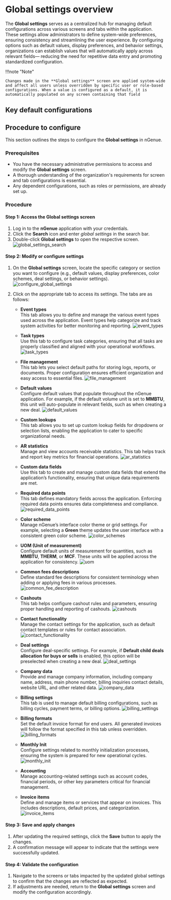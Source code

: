# Global settings overview

The **Global settings** serves as a centralized hub for managing default configurations across various screens and tabs within the application. These settings allow administrators to define system-wide preferences, ensuring consistency and streamlining the user experience. By configuring options such as default values, display preferences, and behavior settings, organizations can establish values that will automatically apply across relevant fields— reducing the need for repetitive data entry and promoting standardized configuration.

!!!note "Note"

    Changes made in the **Global settings** screen are applied system-wide and affect all users unless overridden by specific user or role-based configurations. When a value is configured as a default, it is automatically populated on any screen containing that field

## Key default configurations 

## Procedure to configure

This section outlines the steps to configure the **Global settings** in nGenue.

### Prerequisites

* You have the necessary administrative permissions to access and modify the **Global settings** screen.
* A thorough understanding of the organization's requirements for screen and tab configurations is essential.
* Any dependent configurations, such as roles or permissions, are already set up.

### Procedure

#### Step 1: Access the Global settings screen

1. Log in to the **nGenue** application with your credentials.  
2. Click the **Search** icon and enter *global settings* in the search bar.  
3.	Double-click **Global settings** to open the respective screen.
    ![global_settings_search](./images/global_settings_1.png)

#### Step 2: Modify or configure settings

1. On the **Global settings** screen, locate the specific category or section you want to configure (e.g., default values, display preferences, color schemes, deal settings, or behavior settings).
![configure_global_settings](./images/global_settings_2.png)

2. Click on the appropriate tab to access its settings. The tabs are as follows:

    * **Event types**<br>
    This tab allows you to define and manage the various event types used across the application. Event types help categorize and track system activities for better monitoring and reporting.
    ![event_types](./images/global_settings_event_types.png)

    * **Task types**<br>
    Use this tab to configure task categories, ensuring that all tasks are properly classified and aligned with your operational workflows.
    ![task_types](./images/global_settings_task_types.png)

    * **File management**<br> 
    This tab lets you select default paths for storing logs, reports, or documents. Proper configuration ensures efficient organization and easy access to essential files.
    ![file_management](./images/global_settings_file_management.png)

    * **Default values**<br>
    Configure default values that populate throughout the nGenue application. For example, if the default volume unit is set to **MMBTU**, this unit will auto-populate in relevant fields, such as when creating a new deal.
    ![default_values](./images/global_settings_default_values.png)

    * **Custom lookups**<br>
    This tab allows you to set up custom lookup fields for dropdowns or selection lists, enabling the application to cater to specific organizational needs.

    * **AR statistics**<br>
    Manage and view accounts receivable statistics. This tab helps track and report key metrics for financial operations.
    ![ar_statistics](./images/global_settings_ar_statistics.png)

    * **Custom data fields**<br>
    Use this tab to create and manage custom data fields that extend the application’s functionality, ensuring that unique data requirements are met.

    * **Required data points**<br>
    This tab defines mandatory fields across the application. Enforcing required data points ensures data completeness and compliance.
    ![required_data_points](./images/global_settings_required_data_points.png)

    * **Color scheme**<br>
    Manage nGenue’s interface color theme or grid settings. For example, selecting a **Green** theme updates the user interface with a consistent green color scheme.
    ![color_schemes](./images/global_settings_color_schemes.png)

    * **UOM (Unit of measurement)**<br>
    Configure default units of measurement for quantities, such as **MMBTU**, **THERM**, or **MCF**. These units will be applied across the application for consistency.
    ![uom](./images/global_settings_uom.png)

    * **Common fees descriptions**<br>
    Define standard fee descriptions for consistent terminology when adding or applying fees in various processes.
    ![common_fee_description](./images/global_settings_common_fee_description.png)

    * **Cashouts**<br>
    This tab helps configure cashout rules and parameters, ensuring proper handling and reporting of cashouts.
    ![cashouts](./images/global_settings_cashouts.png)

    * **Contact functionality**<br>
    Manage the contact settings for the application, such as default contact templates or rules for contact association.
    ![contact_functionality](./images/global_settings_contact_functionality.png)

    * **Deal settings**<br>
    Configure deal-specific settings. For example, if **Default child deals allocation for buys or sells** is enabled, this option will be preselected when creating a new deal.
    ![deal_settings](./images/global_settings_deal_settings.png)

    * **Company data**<br>
    Provide and manage company information, including company name, address, main phone number, billing inquiries contact details, website URL, and other related data.
    ![company_data](./images/global_settings_company_data.png)

    * **Billing settings**<br>
    This tab is used to manage default billing configurations, such as billing cycles, payment terms, or billing options.
    ![billing_settings](./images/global_settings_billing_settings.png)

    * **Billing formats**<br>
    Set the default invoice format for end users. All generated invoices will follow the format specified in this tab unless overridden.
    ![billing_formats](./images/global_settings_billing_formats.png)

    * **Monthly Init**<br>
    Configure settings related to monthly initialization processes, ensuring the system is prepared for new operational cycles.
    ![monthly_init](./images/global_settings_monthly_init.png)

    * **Accounting**<br>
    Manage accounting-related settings such as account codes, financial periods, or other key parameters critical for financial management.

    * **Invoice items**<br>
    Define and manage items or services that appear on invoices. This includes descriptions, default prices, and categorization.
    ![invoice_items](./images/global_settings_invoice_items.png)

#### Step 3: Save and apply changes

1. After updating the required settings, click the **Save** button to apply the changes.  
2. A confirmation message will appear to indicate that the settings were successfully updated.  

#### Step 4: Validate the configuration

1. Navigate to the screens or tabs impacted by the updated global settings to confirm that the changes are reflected as expected.  
2. If adjustments are needed, return to the **Global settings** screen and modify the configuration accordingly.